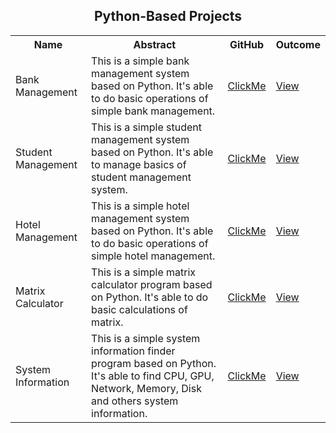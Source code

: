<h2 align="center">Python-Based Projects</h2>

<table>
  <tr>
    <th>Name</th>
    <th>Abstract</th>
    <th>GitHub</th>
    <th>Outcome</th>
  </tr>
  <tr>
    <td>Bank Management</td>
    <td>This is a simple bank management system based on Python. It's able to do basic operations of simple bank management.</td>
    <td><a href="https://github.com/mdrakibulislam-zero/PythonBankManagement">ClickMe</a></td>
    <td><a href="#">View</a></td>
  </tr>
  <tr>
    <td>Student Management</td>
    <td>This is a simple student management system based on Python. It's able to manage basics of student management system.</td>
    <td><a href="https://github.com/mdrakibulislam-zero/PythonStudentManagement">ClickMe</a></td>
    <td><a href="#">View</a></td>
  </tr>
  <tr>
    <td>Hotel Management</td>
    <td>This is a simple hotel management system based on Python. It's able to do basic operations of simple hotel management.</td>
    <td><a href="https://github.com/mdrakibulislam-zero/PythonHotelManagement">ClickMe</a></td>
    <td><a href="#">View</a></td>
  </tr>
  <tr>
    <td>Matrix Calculator</td>
    <td>This is a simple matrix calculator program based on Python. It's able to do basic calculations of matrix.</td>
    <td><a href="https://github.com/mdrakibulislam-zero/PythonMatrixCalculator">ClickMe</a></td>
    <td><a href="#">View</a></td>
  </tr>
  <tr>
    <td>System Information</td>
    <td>This is a simple system information finder program based on Python. It's able to find CPU, GPU, Network, Memory, Disk and others system information.</td>
    <td><a href="https://github.com/mdrakibulislam-zero/PythonSystemInformation">ClickMe</a></td>
    <td><a href="#">View</a></td>
  </tr>
</table>
